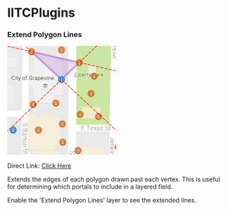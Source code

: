 # IITCPlugins

### Extend Polygon Lines

![extend-poly-lines](img/extend-poly-lines.gif)

Direct Link: [Click Here](https://raw.githubusercontent.com/TheSned/IITCPlugins/master/extend-poly-lines.user.js)

Extends the edges of each polygon drawn past each vertex. This is useful for determining which portals to include in a layered field.

Enable the 'Extend Polygon Lines' layer to see the extended lines.

